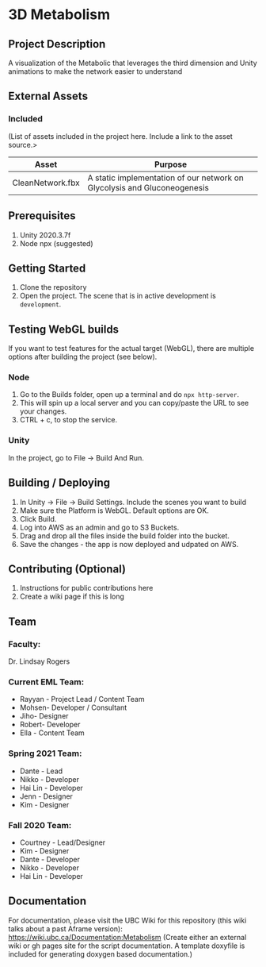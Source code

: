 # 3D Metabolism
## Project Description
A visualization of the Metabolic that leverages the third dimension and Unity animations to make the network easier to understand

## External Assets

### Included
(List of assets included in the project here. Include a link to the asset source.>

| Asset | Purpose |
| ------ | ------ |
| CleanNetwork.fbx | A static implementation of our network on Glycolysis and Gluconeogenesis |

## Prerequisites
1. Unity 2020.3.7f
2. Node npx (suggested)

## Getting Started
1. Clone the repository
2. Open the project.  The scene that is in active development is `development`.

## Testing WebGL builds

If you want to test features for the actual target (WebGL), there are multiple options after building the project (see below).

### Node
1. Go to the Builds folder, open up a terminal and do `npx http-server`.  
2. This will spin up a local server and you can copy/paste the URL to see your changes.
3. CTRL + c, to stop the service.

### Unity
In the project, go to File -> Build And Run.

## Building / Deploying

1. In Unity -> File -> Build Settings.  Include the scenes you want to build
2. Make sure the Platform is WebGL.  Default options are OK.
3. Click Build.
4. Log into AWS as an admin and go to S3 Buckets.
5. Drag and drop all the files inside the build folder into the bucket.
6. Save the changes - the app is now deployed and udpated on AWS.

## Contributing (Optional) 

1. Instructions for public contributions here
2. Create a wiki page if this is long

## Team

### Faculty:
Dr. Lindsay Rogers

### Current EML Team:

- Rayyan - Project Lead / Content Team
- Mohsen- Developer / Consultant
- Jiho- Designer
- Robert- Developer
- Ella - Content Team

### Spring 2021 Team:
- Dante - Lead
- Nikko - Developer
- Hai Lin - Developer
- Jenn - Designer
- Kim - Designer

### Fall 2020 Team:
- Courtney - Lead/Designer
- Kim - Designer
- Dante - Developer
- Nikko - Developer
- Hai Lin - Developer

## Documentation
For documentation, please visit the UBC Wiki for this repository (this wiki talks about a past Aframe version): 
https://wiki.ubc.ca/Documentation:Metabolism
(Create either an external wiki or gh pages site for the script documentation. A template doxyfile is included for generating doxygen based documentation.)
